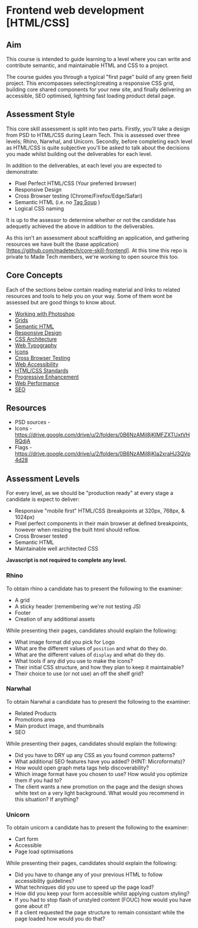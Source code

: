 # Frontend web development [HTML/CSS]

## Aim
This course is intended to guide learning to a level where you can write and contribute semantic, and maintainable HTML and CSS to a project.

The course guides you through a typical "first page" build of any green field project. This encompasses selecting/creating a responsive CSS grid, building core shared components for your new site, and finally delivering an accessible, SEO optimised, lightning fast loading product detail page.

## Assessment Style
This core skill assessment is split into two parts. Firstly, you'll take a design from PSD to HTML/CSS during Learn Tech. This is assessed over three levels; Rhino, Narwhal, and Unicorn. Secondly, before completing each level as HTML/CSS is quite subjective you'll be asked to talk about the decisions you made whilst building out the deliverables for each level.

In addition to the deliverables, at each level you are expected to demonstrate:

- Pixel Perfect HTML/CSS (Your preferred browser)
- Responsive Design
- Cross Browser testing (Chrome/Firefox/Edge/Safari)
- Semantic HTML (i.e. no [Tag Soup](https://en.wikipedia.org/wiki/Tag_soup) )
- Logical CSS naming

It is up to the assessor to determine whether or not the candidate has adequetly achieved the above in addition to the deliverables. 

As this isn't an assessment about scaffolding an application, and gathering resources we have built the (base application)[https://github.com/madetech/core-skill-frontend]. At this time this repo is private to Made Tech members, we're working to open source this too.

## Core Concepts
Each of the sections below contain reading material and links to related resources and tools to help you on your way. Some of them wont be assessed but are good things to know about.

- [Working with Photoshop](./resources/working-with-photoshop.md)
- [Grids](./resources/grids.md)
- [Semantic HTML](./resources/semantic-html.md)
- [Responsive Design](./resources/responsive-design.md)
- [CSS Architecture](./resources/css-architecture.md)
- [Web Typography](./resources/web-typography.md)
- [Icons](./resources/icons.md)
- [Cross Browser Testing](./resources/cross-browser-testing.md)
- [Web Accessibility](./resources/web-accessibility.md)
- [HTML/CSS Standards](./resources/html-css-standards.md)
- [Progressive Enhancement](./resources/progressive-enhancement.md)
- [Web Performance](./resources/web-performance.md)
- [SEO](./resources/seo.md)

## Resources

- PSD sources - 
- Icons - https://drive.google.com/drive/u/2/folders/0B6NzAMil8jKlMFZXTUxtVHRQdjA
- Flags - https://drive.google.com/drive/u/2/folders/0B6NzAMil8jKla2xraHJ3QVp4d28

## Assessment Levels

For every level, as we should be "production ready" at every stage a candidate is expect to deliver:

- Responsive "mobile first" HTML/CSS (breakpoints at 320px, 768px, & 1024px)
- Pixel perfect components in their main browser at defined breakpoints, however when resizing the built html should reflow.
- Cross Browser tested
- Semantic HTML
- Maintainable well architected CSS

**Javascript is not required to complete any level.**

### Rhino

To obtain rhino a candidate has to present the following to the examiner:

- A grid
- A sticky header (remembering we're not testing JS)
- Footer
- Creation of any additional assets

While presenting their pages, candidates should explain the following:

- What image format did you pick for Logo
- What are the different values of `position` and what do they do.
- What are the different values of `display` and what do they do.
- What tools if any did you use to make the icons?
- Their initial CSS structure, and how they plan to keep it maintainable?
- Their choice to use (or not use) an off the shelf grid?

### Narwhal

To obtain Narwhal a candidate has to present the following to the examiner:

- Related Products
- Promotions area
- Main product image, and thumbnails
- SEO

While presenting their pages, candidates should explain the following:

- Did you have to DRY up any CSS as you found common patterns?
- What additional SEO features have you added? (HINT: Microformats)?
- How would open graph meta tags help discoverability?
- Which image format have you chosen to use? How would you optimize them if you had to?
- The client wants a new promotion on the page and the design shows white text on a very light background. What would you recommend in this situation? If anything?

### Unicorn

To obtain unicorn a candidate has to present the following to the examiner:

- Cart form
- Accessible
- Page load optimisations

While presenting their pages, candidates should explain the following:

- Did you have to change any of your previous HTML to follow accessibility guidelines?
- What techniques did you use to speed up the page load?
- How did you keep your form accessible whilst applying custom styling?
- If you had to stop flash of unstyled content (FOUC) how would you have gone about it?
- If a client requested the page structure to remain consistant while the page loaded how would you do that?




